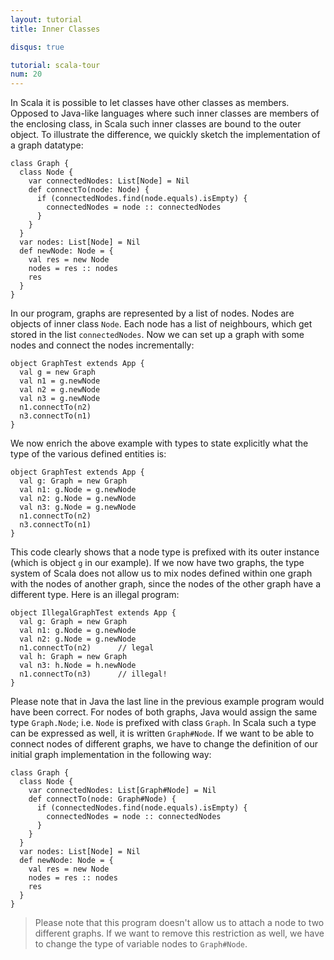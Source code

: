 ```yaml
---
layout: tutorial
title: Inner Classes

disqus: true

tutorial: scala-tour
num: 20
---
```


In Scala it is possible to let classes have other classes as members. Opposed to Java-like languages where such inner classes are members of the enclosing class, in Scala such inner classes are bound to the outer object. To illustrate the difference, we quickly sketch the implementation of a graph datatype:
 
    class Graph {
      class Node {
        var connectedNodes: List[Node] = Nil
        def connectTo(node: Node) {
          if (connectedNodes.find(node.equals).isEmpty) {
            connectedNodes = node :: connectedNodes
          }
        }
      }
      var nodes: List[Node] = Nil
      def newNode: Node = {
        val res = new Node
        nodes = res :: nodes
        res
      }
    }
 
In our program, graphs are represented by a list of nodes. Nodes are objects of inner class `Node`. Each node has a list of neighbours, which get stored in the list `connectedNodes`. Now we can set up a graph with some nodes and connect the nodes incrementally:
 
    object GraphTest extends App {
      val g = new Graph
      val n1 = g.newNode
      val n2 = g.newNode
      val n3 = g.newNode
      n1.connectTo(n2)
      n3.connectTo(n1)
    }
 
We now enrich the above example with types to state explicitly what the type of the various defined entities is:
 
    object GraphTest extends App {
      val g: Graph = new Graph
      val n1: g.Node = g.newNode
      val n2: g.Node = g.newNode
      val n3: g.Node = g.newNode
      n1.connectTo(n2)
      n3.connectTo(n1)
    }
 
This code clearly shows that a node type is prefixed with its outer instance (which is object `g` in our example). If we now have two graphs, the type system of Scala does not allow us to mix nodes defined within one graph with the nodes of another graph, since the nodes of the other graph have a different type.
Here is an illegal program:
 
    object IllegalGraphTest extends App {
      val g: Graph = new Graph
      val n1: g.Node = g.newNode
      val n2: g.Node = g.newNode
      n1.connectTo(n2)      // legal
      val h: Graph = new Graph
      val n3: h.Node = h.newNode
      n1.connectTo(n3)      // illegal!
    }
 
Please note that in Java the last line in the previous example program would have been correct. For nodes of both graphs, Java would assign the same type `Graph.Node`; i.e. `Node` is prefixed with class `Graph`. In Scala such a type can be expressed as well, it is written `Graph#Node`. If we want to be able to connect nodes of different graphs, we have to change the definition of our initial graph implementation in the following way:
 
    class Graph {
      class Node {
        var connectedNodes: List[Graph#Node] = Nil
        def connectTo(node: Graph#Node) {
          if (connectedNodes.find(node.equals).isEmpty) {
            connectedNodes = node :: connectedNodes
          }
        }
      }
      var nodes: List[Node] = Nil
      def newNode: Node = {
        val res = new Node
        nodes = res :: nodes
        res
      }
    }
 
> Please note that this program doesn't allow us to attach a node to two different graphs. If we want to remove this restriction as well, we have to change the type of variable nodes to `Graph#Node`.
